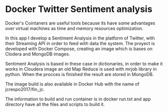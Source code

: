 # Docker Twitter Sentiment analysis

Docker's Cointaners are useful tools because its have some advantages over virtual machines as time and  memory resources optimization.

In this app I develop a Sentiment Analysis in the platform of Twitter, with their Streaming API in order to feed with data the system. The proyect is developed with Docker Compose, creating an image which is bases on Clodera and MongoDB images.  

Sentiment Analysis is based in these case in dictionaries, in order to make it works in Cloudera image  an old Map Reduce is used with mrjob library in python. When the procces is finished the result are stored in MongoDB. 

The image build is also available in Docker Hub with the name of jcrespo2017/fin_jc.

The information to build and run container is in docker run.txt and app directory have all the files and scripts to build it.
